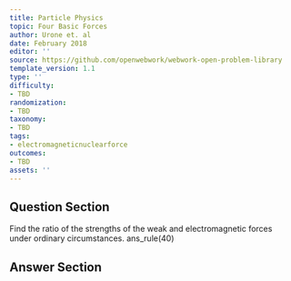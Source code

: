 ```yaml
---
title: Particle Physics
topic: Four Basic Forces
author: Urone et. al
date: February 2018
editor: ''
source: https://github.com/openwebwork/webwork-open-problem-library
template_version: 1.1
type: ''
difficulty:
- TBD
randomization:
- TBD
taxonomy:
- TBD
tags:
- electromagneticnuclearforce
outcomes:
- TBD
assets: ''
---
```


## Question Section 

Find the ratio of the strengths of the weak and electromagnetic forces under
ordinary circumstances.
ans_rule(40)



## Answer Section

